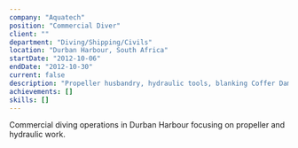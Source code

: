 ```yaml
---
company: "Aquatech"
position: "Commercial Diver"
client: ""
department: "Diving/Shipping/Civils"
location: "Durban Harbour, South Africa"
startDate: "2012-10-06"
endDate: "2012-10-30"
current: false
description: "Propeller husbandry, hydraulic tools, blanking Coffer Dams."
achievements: []
skills: []
---
```


Commercial diving operations in Durban Harbour focusing on propeller and hydraulic work. 